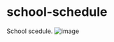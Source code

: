 # school-schedule
School scedule.
![image](https://github.com/KOTCHURASPAS/school-schedule/assets/93768067/94ddbf49-862b-4160-98fc-75a25aa0c533)
